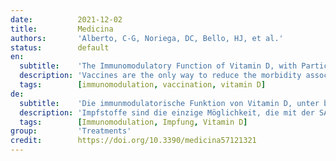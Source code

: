 ```yaml
---
date:          2021-12-02
title:         Medicina
authors:       'Alberto, C-G, Noriega, DC, Bello, HJ, et al.'
status:        default
en:
  subtitle:    'The Immunomodulatory Function of Vitamin D, with Particular Reference to SARS-CoV-2'
  description: 'Vaccines are the only way to reduce the morbidity associated to SARS-CoV-2 infection. The appearance of new mutations urges us to increase the effectiveness of vaccines as a complementary alternative. In this context, the use of adjuvant strategies has improved the effectiveness of different vaccines against virus infections such as dengue, influenza, and common cold. Recent reports on patients infected by COVID-19 reveal that low levels of circulating vitamin D correlate with a severe respiratory insufficiency. The immunomodulatory activity of this micronutrient attenuates the synthesis of pro-inflammatory cytokines and at the same time, increases antibody production. Therefore, the present review proposes the use of vitamin D as adjuvant micronutrient to increase the efficacy of vaccines against SARS-CoV-2 infection.'
  tags:        [immunomodulation, vaccination, vitamin D]
de:
  subtitle:    'Die immunmodulatorische Funktion von Vitamin D, unter besonderer Berücksichtigung von SARS-CoV-2'
  description: 'Impfstoffe sind die einzige Möglichkeit, die mit der SARS-CoV-2-Infektion verbundene Morbidität zu verringern. Das Auftreten neuer Mutationen zwingt uns dazu, die Wirksamkeit von Impfstoffen als ergänzende Alternative zu erhöhen. In diesem Zusammenhang hat der Einsatz von Adjuvantien die Wirksamkeit verschiedener Impfstoffe gegen Virusinfektionen wie Dengue, Grippe und Erkältung verbessert. Jüngste Berichte über Patienten, die mit COVID-19 infiziert sind, zeigen, dass niedrige zirkulierende Vitamin-D-Spiegel mit einer schweren respiratorischen Insuffizienz korrelieren. Die immunmodulatorische Wirkung dieses Mikronährstoffs dämpft die Synthese proinflammatorischer Zytokine und erhöht gleichzeitig die Antikörperproduktion. Daher wird in der vorliegenden Übersichtsarbeit die Verwendung von Vitamin D als adjuvanter Mikronährstoff vorgeschlagen, um die Wirksamkeit von Impfstoffen gegen die SARS-CoV-2-Infektion zu erhöhen. ' 
  tags:        [Immunomodulation, Impfung, Vitamin D]
group:         'Treatments'
credit:        https://doi.org/10.3390/medicina57121321
---
```

